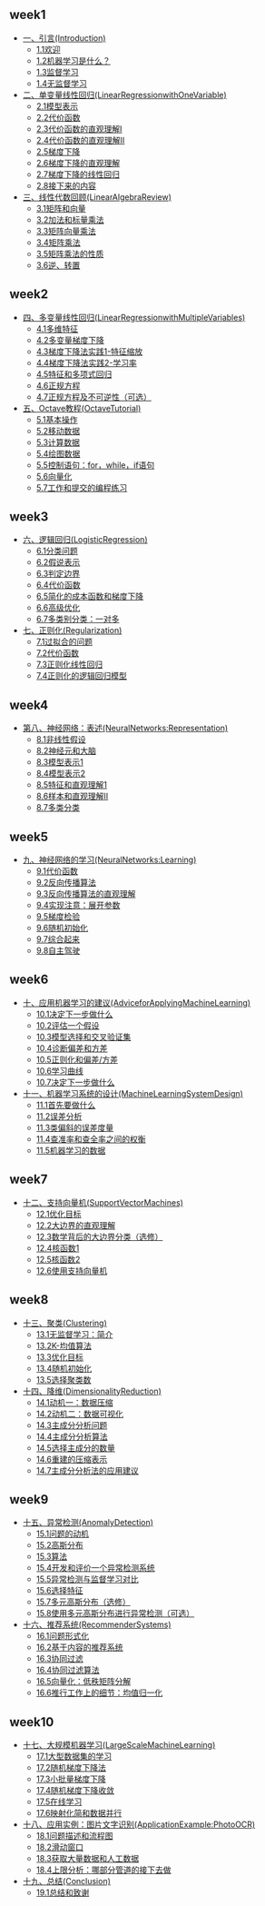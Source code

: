 
## week1

- [一、引言(Introduction)]()
  - [1.1欢迎](week1/一、引言(Introduction)/1.1欢迎.md)
  - [1.2机器学习是什么？](week1/一、引言(Introduction)/1.2机器学习是什么？.md)
  - [1.3监督学习](week1/一、引言(Introduction)/1.3监督学习.md)
  - [1.4无监督学习](week1/一、引言(Introduction)/1.4无监督学习.md)
- [二、单变量线性回归(LinearRegressionwithOneVariable)]()
  - [2.1模型表示](week1/二、单变量线性回归(LinearRegressionwithOneVariable)/2.1模型表示.md)
  - [2.2代价函数](week1/二、单变量线性回归(LinearRegressionwithOneVariable)/2.2代价函数.md)
  - [2.3代价函数的直观理解I](week1/二、单变量线性回归(LinearRegressionwithOneVariable)/2.3代价函数的直观理解I.md)
  - [2.4代价函数的直观理解II](week1/二、单变量线性回归(LinearRegressionwithOneVariable)/2.4代价函数的直观理解II.md)
  - [2.5梯度下降](week1/二、单变量线性回归(LinearRegressionwithOneVariable)/2.5梯度下降.md)
  - [2.6梯度下降的直观理解](week1/二、单变量线性回归(LinearRegressionwithOneVariable)/2.6梯度下降的直观理解.md)
  - [2.7梯度下降的线性回归](week1/二、单变量线性回归(LinearRegressionwithOneVariable)/2.7梯度下降的线性回归.md)
  - [2.8接下来的内容](week1/二、单变量线性回归(LinearRegressionwithOneVariable)/2.8接下来的内容.md)
- [三、线性代数回顾(LinearAlgebraReview)]()
  - [3.1矩阵和向量](week1/三、线性代数回顾(LinearAlgebraReview)/3.1矩阵和向量.md)
  - [3.2加法和标量乘法](week1/三、线性代数回顾(LinearAlgebraReview)/3.2加法和标量乘法.md)
  - [3.3矩阵向量乘法](week1/三、线性代数回顾(LinearAlgebraReview)/3.3矩阵向量乘法.md)
  - [3.4矩阵乘法](week1/三、线性代数回顾(LinearAlgebraReview)/3.4矩阵乘法.md)
  - [3.5矩阵乘法的性质](week1/三、线性代数回顾(LinearAlgebraReview)/3.5矩阵乘法的性质.md)
  - [3.6逆、转置](week1/三、线性代数回顾(LinearAlgebraReview)/3.6逆、转置.md)

## week2

- [四、多变量线性回归(LinearRegressionwithMultipleVariables)]()
  - [4.1多维特征](week2/四、多变量线性回归(LinearRegressionwithMultipleVariables)/4.1多维特征.md)
  - [4.2多变量梯度下降](week2/四、多变量线性回归(LinearRegressionwithMultipleVariables)/4.2多变量梯度下降.md)
  - [4.3梯度下降法实践1-特征缩放](week2/四、多变量线性回归(LinearRegressionwithMultipleVariables)/4.3梯度下降法实践1-特征缩放.md)
  - [4.4梯度下降法实践2-学习率](week2/四、多变量线性回归(LinearRegressionwithMultipleVariables)/4.4梯度下降法实践2-学习率.md)
  - [4.5特征和多项式回归](week2/四、多变量线性回归(LinearRegressionwithMultipleVariables)/4.5特征和多项式回归.md)
  - [4.6正规方程](week2/四、多变量线性回归(LinearRegressionwithMultipleVariables)/4.6正规方程.md)
  - [4.7正规方程及不可逆性（可选）](week2/四、多变量线性回归(LinearRegressionwithMultipleVariables)/4.7正规方程及不可逆性（可选）.md)
- [五、Octave教程(OctaveTutorial)]()
  - [5.1基本操作](week2/五、Octave教程(OctaveTutorial)/5.1基本操作.md)
  - [5.2移动数据](week2/五、Octave教程(OctaveTutorial)/5.2移动数据.md)
  - [5.3计算数据](week2/五、Octave教程(OctaveTutorial)/5.3计算数据.md)
  - [5.4绘图数据](week2/五、Octave教程(OctaveTutorial)/5.4绘图数据.md)
  - [5.5控制语句：for，while，if语句](week2/五、Octave教程(OctaveTutorial)/5.5控制语句：for，while，if语句.md)
  - [5.6向量化](week2/五、Octave教程(OctaveTutorial)/5.6向量化.md)
  - [5.7工作和提交的编程练习](week2/五、Octave教程(OctaveTutorial)/5.7工作和提交的编程练习.md)

## week3

- [六、逻辑回归(LogisticRegression)]()
  - [6.1分类问题](week3/六、逻辑回归(LogisticRegression)/6.1分类问题.md)
  - [6.2假说表示](week3/六、逻辑回归(LogisticRegression)/6.2假说表示.md)
  - [6.3判定边界](week3/六、逻辑回归(LogisticRegression)/6.3判定边界.md)
  - [6.4代价函数](week3/六、逻辑回归(LogisticRegression)/6.4代价函数.md)
  - [6.5简化的成本函数和梯度下降](week3/六、逻辑回归(LogisticRegression)/6.5简化的成本函数和梯度下降.md)
  - [6.6高级优化](week3/六、逻辑回归(LogisticRegression)/6.6高级优化.md)
  - [6.7多类别分类：一对多](week3/六、逻辑回归(LogisticRegression)/6.7多类别分类：一对多.md)
- [七、正则化(Regularization)]()
  - [7.1过拟合的问题](week3/七、正则化(Regularization)/7.1过拟合的问题.md)
  - [7.2代价函数](week3/七、正则化(Regularization)/7.2代价函数.md)
  - [7.3正则化线性回归](week3/七、正则化(Regularization)/7.3正则化线性回归.md)
  - [7.4正则化的逻辑回归模型](week3/七、正则化(Regularization)/7.4正则化的逻辑回归模型.md)

## week4

- [第八、神经网络：表述(NeuralNetworks:Representation)]()
  - [8.1非线性假设](week4/第八、神经网络：表述(NeuralNetworks:Representation)/8.1非线性假设.md)
  - [8.2神经元和大脑](week4/第八、神经网络：表述(NeuralNetworks:Representation)/8.2神经元和大脑.md)
  - [8.3模型表示1](week4/第八、神经网络：表述(NeuralNetworks:Representation)/8.3模型表示1.md)
  - [8.4模型表示2](week4/第八、神经网络：表述(NeuralNetworks:Representation)/8.4模型表示2.md)
  - [8.5特征和直观理解1](week4/第八、神经网络：表述(NeuralNetworks:Representation)/8.5特征和直观理解1.md)
  - [8.6样本和直观理解II](week4/第八、神经网络：表述(NeuralNetworks:Representation)/8.6样本和直观理解II.md)
  - [8.7多类分类](week4/第八、神经网络：表述(NeuralNetworks:Representation)/8.7多类分类.md)

## week5

- [九、神经网络的学习(NeuralNetworks:Learning)]()
  - [9.1代价函数](week5/九、神经网络的学习(NeuralNetworks:Learning)/9.1代价函数.md)
  - [9.2反向传播算法](week5/九、神经网络的学习(NeuralNetworks:Learning)/9.2反向传播算法.md)
  - [9.3反向传播算法的直观理解](week5/九、神经网络的学习(NeuralNetworks:Learning)/9.3反向传播算法的直观理解.md)
  - [9.4实现注意：展开参数](week5/九、神经网络的学习(NeuralNetworks:Learning)/9.4实现注意：展开参数.md)
  - [9.5梯度检验](week5/九、神经网络的学习(NeuralNetworks:Learning)/9.5梯度检验.md)
  - [9.6随机初始化](week5/九、神经网络的学习(NeuralNetworks:Learning)/9.6随机初始化.md)
  - [9.7综合起来](week5/九、神经网络的学习(NeuralNetworks:Learning)/9.7综合起来.md)
  - [9.8自主驾驶](week5/九、神经网络的学习(NeuralNetworks:Learning)/9.8自主驾驶.md)

## week6

- [十、应用机器学习的建议(AdviceforApplyingMachineLearning)]()
  - [10.1决定下一步做什么](week6/十、应用机器学习的建议(AdviceforApplyingMachineLearning)/10.1决定下一步做什么.md)
  - [10.2评估一个假设](week6/十、应用机器学习的建议(AdviceforApplyingMachineLearning)/10.2评估一个假设.md)
  - [10.3模型选择和交叉验证集](week6/十、应用机器学习的建议(AdviceforApplyingMachineLearning)/10.3模型选择和交叉验证集.md)
  - [10.4诊断偏差和方差](week6/十、应用机器学习的建议(AdviceforApplyingMachineLearning)/10.4诊断偏差和方差.md)
  - [10.5正则化和偏差/方差](week6/十、应用机器学习的建议(AdviceforApplyingMachineLearning)/10.5正则化和偏差_方差.md)
  - [10.6学习曲线](week6/十、应用机器学习的建议(AdviceforApplyingMachineLearning)/10.6学习曲线.md)
  - [10.7决定下一步做什么](week6/十、应用机器学习的建议(AdviceforApplyingMachineLearning)/10.7决定下一步做什么.md)
- [十一、机器学习系统的设计(MachineLearningSystemDesign)]()
  - [11.1首先要做什么](week6/十一、机器学习系统的设计(MachineLearningSystemDesign)/11.1首先要做什么.md)
  - [11.2误差分析](week6/十一、机器学习系统的设计(MachineLearningSystemDesign)/11.2误差分析.md)
  - [11.3类偏斜的误差度量](week6/十一、机器学习系统的设计(MachineLearningSystemDesign)/11.3类偏斜的误差度量.md)
  - [11.4查准率和查全率之间的权衡](week6/十一、机器学习系统的设计(MachineLearningSystemDesign)/11.4查准率和查全率之间的权衡.md)
  - [11.5机器学习的数据](week6/十一、机器学习系统的设计(MachineLearningSystemDesign)/11.5机器学习的数据.md)

## week7

- [十二、支持向量机(SupportVectorMachines)]()
  - [12.1优化目标](week7/十二、支持向量机(SupportVectorMachines)/12.1优化目标.md)
  - [12.2大边界的直观理解](week7/十二、支持向量机(SupportVectorMachines)/12.2大边界的直观理解.md)
  - [12.3数学背后的大边界分类（选修）](week7/十二、支持向量机(SupportVectorMachines)/12.3数学背后的大边界分类（选修）.md)
  - [12.4核函数1](week7/十二、支持向量机(SupportVectorMachines)/12.4核函数1.md)
  - [12.5核函数2](week7/十二、支持向量机(SupportVectorMachines)/12.5核函数2.md)
  - [12.6使用支持向量机](week7/十二、支持向量机(SupportVectorMachines)/12.6使用支持向量机.md)

## week8

- [十三、聚类(Clustering)]()
  - [13.1无监督学习：简介](week8/十三、聚类(Clustering)/13.1无监督学习：简介.md)
  - [13.2K-均值算法](week8/十三、聚类(Clustering)/13.2K-均值算法.md)
  - [13.3优化目标](week8/十三、聚类(Clustering)/13.3优化目标.md)
  - [13.4随机初始化](week8/十三、聚类(Clustering)/13.4随机初始化.md)
  - [13.5选择聚类数](week8/十三、聚类(Clustering)/13.5选择聚类数.md)
- [十四、降维(DimensionalityReduction)]()
  - [14.1动机一：数据压缩](week8/十四、降维(DimensionalityReduction)/14.1动机一：数据压缩.md)
  - [14.2动机二：数据可视化](week8/十四、降维(DimensionalityReduction)/14.2动机二：数据可视化.md)
  - [14.3主成分分析问题](week8/十四、降维(DimensionalityReduction)/14.3主成分分析问题.md)
  - [14.4主成分分析算法](week8/十四、降维(DimensionalityReduction)/14.4主成分分析算法.md)
  - [14.5选择主成分的数量](week8/十四、降维(DimensionalityReduction)/14.5选择主成分的数量.md)
  - [14.6重建的压缩表示](week8/十四、降维(DimensionalityReduction)/14.6重建的压缩表示.md)
  - [14.7主成分分析法的应用建议](week8/十四、降维(DimensionalityReduction)/14.7主成分分析法的应用建议.md)

## week9

- [十五、异常检测(AnomalyDetection)]()
  - [15.1问题的动机](week9/十五、异常检测(AnomalyDetection)/15.1问题的动机.md)
  - [15.2高斯分布](week9/十五、异常检测(AnomalyDetection)/15.2高斯分布.md)
  - [15.3算法](week9/十五、异常检测(AnomalyDetection)/15.3算法.md)
  - [15.4开发和评价一个异常检测系统](week9/十五、异常检测(AnomalyDetection)/15.4开发和评价一个异常检测系统.md)
  - [15.5异常检测与监督学习对比](week9/十五、异常检测(AnomalyDetection)/15.5异常检测与监督学习对比.md)
  - [15.6选择特征](week9/十五、异常检测(AnomalyDetection)/15.6选择特征.md)
  - [15.7多元高斯分布（选修）](week9/十五、异常检测(AnomalyDetection)/15.7多元高斯分布（选修）.md)
  - [15.8使用多元高斯分布进行异常检测（可选）](week9/十五、异常检测(AnomalyDetection)/15.8使用多元高斯分布进行异常检测（可选）.md)
- [十六、推荐系统(RecommenderSystems)]()
  - [16.1问题形式化](week9/十六、推荐系统(RecommenderSystems)/16.1问题形式化.md)
  - [16.2基于内容的推荐系统](week9/十六、推荐系统(RecommenderSystems)/16.2基于内容的推荐系统.md)
  - [16.3协同过滤](week9/十六、推荐系统(RecommenderSystems)/16.3协同过滤.md)
  - [16.4协同过滤算法](week9/十六、推荐系统(RecommenderSystems)/16.4协同过滤算法.md)
  - [16.5向量化：低秩矩阵分解](week9/十六、推荐系统(RecommenderSystems)/16.5向量化：低秩矩阵分解.md)
  - [16.6推行工作上的细节：均值归一化](week9/十六、推荐系统(RecommenderSystems)/16.6推行工作上的细节：均值归一化.md)

## week10

- [十七、大规模机器学习(LargeScaleMachineLearning)]()
  - [17.1大型数据集的学习](week10/十七、大规模机器学习(LargeScaleMachineLearning)/17.1大型数据集的学习.md)
  - [17.2随机梯度下降法](week10/十七、大规模机器学习(LargeScaleMachineLearning)/17.2随机梯度下降法.md)
  - [17.3小批量梯度下降](week10/十七、大规模机器学习(LargeScaleMachineLearning)/17.3小批量梯度下降.md)
  - [17.4随机梯度下降收敛](week10/十七、大规模机器学习(LargeScaleMachineLearning)/17.4随机梯度下降收敛.md)
  - [17.5在线学习](week10/十七、大规模机器学习(LargeScaleMachineLearning)/17.5在线学习.md)
  - [17.6映射化简和数据并行](week10/十七、大规模机器学习(LargeScaleMachineLearning)/17.6映射化简和数据并行.md)
- [十八、应用实例：图片文字识别(ApplicationExample:PhotoOCR)]()
  - [18.1问题描述和流程图](week10/十八、应用实例：图片文字识别(ApplicationExample:PhotoOCR)/18.1问题描述和流程图.md)
  - [18.2滑动窗口](week10/十八、应用实例：图片文字识别(ApplicationExample:PhotoOCR)/18.2滑动窗口.md)
  - [18.3获取大量数据和人工数据](week10/十八、应用实例：图片文字识别(ApplicationExample:PhotoOCR)/18.3获取大量数据和人工数据.md)
  - [18.4上限分析：哪部分管道的接下去做](week10/十八、应用实例：图片文字识别(ApplicationExample:PhotoOCR)/18.4上限分析：哪部分管道的接下去做.md)
- [十九、总结(Conclusion)]()
  - [19.1总结和致谢](week10/十九、总结(Conclusion)/19.1总结和致谢.md)
